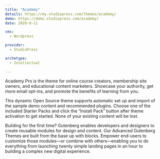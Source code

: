 ```yaml
---
title: "Academy"
details: https://my.studiopress.com/themes/academy/
demo: https://demo.studiopress.com/academy/
date: 2020-0-11

cms: 
  - Wordpress

provider: 
  - StudioPress

archetype:
  - Intellectual
  
---
```


Academy Pro is the theme for online course creators, membership site owners, and educational content marketers. Showcase your authority, get more email opt-ins, and promote the benefits of learning from you.

This dynamic Open Source theme supports automatic set up and import of the sample demo content and recommended plugins. Choose one of the included Starter Packs and click the “Install Pack” button after theme activation to get started. None of your existing content will be lost.

Building for the first time? Gutenberg enables developers and designers to create reusable modules for design and content. Our Advanced Gutenberg Themes are built from the base up with blocks. Empower end-users to customize those modules—or combine with others—enabling you to do everything from launching twenty simple landing pages in an hour to building a complex new digital experience.
